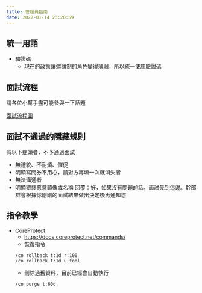 ```yaml
---
title: 管理員指南
date: 2022-01-14 23:20:59
---
```


## 統一用語
- 驗證碼
    - 現在的政策讓邀請制的角色變得薄弱，所以統一使用驗證碼


## 面試流程
請各位小幫手盡可能參與一下話題

[面試流程圖](https://hackmd.io/K9j_JbtwQxWdYFlnsiUviA?view)


## 面試不通過的隱藏規則
有以下症頭者，不予通過面試
- 無禮貌、不耐煩、催促
- 明顯寫問券不用心，請對方再填一次就消失者
- 無法溝通者
- 明顯猥褻惡意頭像或名稱
回覆：好，如果沒有問題的話，面試先到這邊。幹部群會根據你剛剛的面試結果做出決定後再通知您

## 指令教學
- CoreProtect
  - https://docs.coreprotect.net/commands/
  - 恢復指令
  ```shell
  /co rollback t:1d r:100
  /co rollback t:1d u:fool
  ```
  - 刪除過舊資料，目前已經會自動執行
  ```shell
  /co purge t:60d
  ```